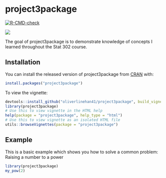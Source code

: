 
# project3package

<!-- badges: start -->
[![R-CMD-check](https://github.com/oliverlinehan41/project3package/workflows/R-CMD-check/badge.svg)](https://github.com/oliverlinehan41/project3package/actions)

<a href="https://codecov.io/gh/oliverlinehan41/project3package">
<img src="https://codecov.io/gh/oliverlinehan41/project3package/branch/master/graph/badge.svg?token=93GFV9VC0C"/>
      </a>
    
<!-- badges: end -->

The goal of project3package is to demonstrate knowledge of concepts I learned throughout the Stat 302 course.

## Installation

You can install the released version of project3package from [CRAN](https://CRAN.R-project.org) with:

``` r
install.packages("project3package")
```

To view the vignette:
``` r
devtools::install_github("oliverlinehan41/project3package", build_vignette= TRUE, build_opts = c())
library(project3package)
# Use this to view vignette in the HTML help
help(package = "project3package", help_type = "html")
# Use this to view vignette as an isolated HTML file
utils::browseVignettes(package = "project3package")

```

## Example

This is a basic example which shows you how to solve a common problem: Raising a number to a power

``` r
library(project3package)
my_pow(2)
```

